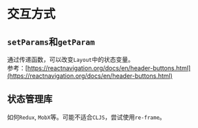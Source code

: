 # 交互方式

## `setParams`和`getParam`

通过传递函数，可以改变`Layout`中的状态变量。<br/>
参考：[https://reactnavigation.org/docs/en/header-buttons.html](https://reactnavigation.org/docs/en/header-buttons.html)

## 状态管理库

如何`Redux`, `MobX`等。可能不适合`CLJS`，尝试使用`re-frame`。
